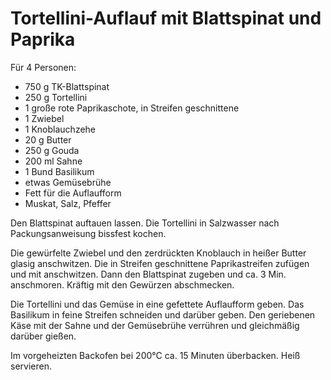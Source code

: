 Tortellini-Auflauf mit Blattspinat und Paprika
==============================================

Für 4 Personen:

* 750 g TK-Blattspinat
* 250 g Tortellini
* 1 große rote Paprikaschote, in Streifen geschnittene
* 1 Zwiebel
* 1 Knoblauchzehe
* 20 g Butter
* 250 g Gouda
* 200 ml Sahne
* 1 Bund Basilikum
* etwas Gemüsebrühe
* Fett für die Auflaufform
* Muskat, Salz, Pfeffer

Den Blattspinat auftauen lassen. Die Tortellini in Salzwasser nach Packungsanweisung bissfest kochen.

Die gewürfelte Zwiebel und den zerdrückten Knoblauch in heißer Butter glasig anschwitzen. Die in Streifen geschnittene Paprikastreifen zufügen und mit anschwitzen. Dann den Blattspinat zugeben und ca. 3 Min. anschmoren. Kräftig mit den Gewürzen abschmecken.

Die Tortellini und das Gemüse in eine gefettete Auflaufform geben. Das Basilikum in feine Streifen schneiden und darüber geben. Den geriebenen Käse mit der Sahne und der Gemüsebrühe verrühren und gleichmäßig darüber gießen.

Im vorgeheizten Backofen bei 200°C ca. 15 Minuten überbacken. Heiß servieren.